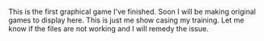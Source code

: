 This is the first graphical game I've finished. 
Soon I will be making original games to display here. 
This is just me show casing my training. 
Let me know if the files are not working and I will remedy the issue. 
